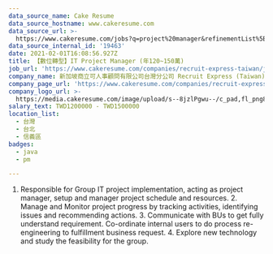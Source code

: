 ```yaml
---
data_source_name: Cake Resume
data_source_hostname: www.cakeresume.com
data_source_url: >-
  https://www.cakeresume.com/jobs?q=project%20manager&refinementList%5Blang_name%5D%5B0%5D=English&refinementList%5Bsalary_type%5D=per_year&range%5Bsalary_range%5D%5Bmin%5D=1000000&page=2
data_source_internal_id: '19463'
date: 2021-02-01T16:08:56.927Z
title: 【數位轉型】IT Project Manager (年120~150萬)
job_url: 'https://www.cakeresume.com/companies/recruit-express-taiwan/jobs/e2b46c'
company_name: 新加坡商立可人事顧問有限公司台灣分公司 Recruit Express (Taiwan)
company_page_url: 'https://www.cakeresume.com/companies/recruit-express-taiwan'
company_logo_url: >-
  https://media.cakeresume.com/image/upload/s--8jzlPgwu--/c_pad,fl_png8,h_200,w_200/v1566176619/pxugexvfcc68sz5kf2sn.png
salary_text: TWD1200000 - TWD1500000
location_list:
  - 台灣
  - 台北
  - 信義區
badges:
  - java
  - pm

---
```


1. Responsible for Group IT project implementation, acting as project manager, setup and manager project schedule and resources. 2. Manage and Monitor project progress by tracking activities, identifying issues and recommending actions. 3. Communicate with BUs to get fully understand requirement. Co-ordinate internal users to do process re-engineering to fulfillment business request. 4. Explore new technology and study the feasibility for the group.